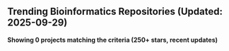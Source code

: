 ## Trending Bioinformatics Repositories (Updated: 2025-09-29)

**Showing 0 projects matching the criteria (250+ stars, recent updates)**

